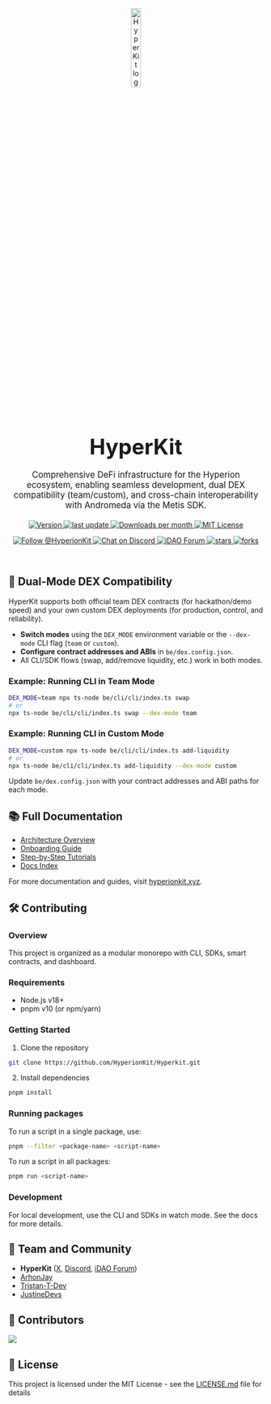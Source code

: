 <div align="center">
  <p>
    <a href="https://hyperionkit.xyz">
      <img src="https://github.com/HyperionKit/assets/raw/main/hyperkit-banner.png" width="20%" height="20%" alt="HyperKit logo vibes"/>
    </a>
  </p>

  <h1 style="font-size: 3em; margin-bottom: 20px;">
    HyperKit
  </h1>

  <p style="font-size: 1.2em; max-width: 600px; margin: 0 auto 20px;">
    Comprehensive DeFi infrastructure for the Hyperion ecosystem, enabling seamless development, dual DEX compatibility (team/custom), and cross-chain interoperability with Andromeda via the Metis SDK.
  </p>

<p>
  <a href="https://www.npmjs.com/package/hyperionkit" target="_blank" rel="noopener noreferrer">
    <img src="https://img.shields.io/npm/v/hyperionkit?style=flat-square&color=0052FF" alt="Version" />
  </a>
  <a href="https://github.com/HyperionKit/Hyperkit">
    <img src="https://img.shields.io/github/last-commit/HyperionKit/Hyperkit?color=0052FF&style=flat-square" alt="last update" />
  </a>
  <a href="https://www.npmjs.com/package/hyperionkit" target="_blank" rel="noopener noreferrer">
    <img src="https://img.shields.io/npm/dm/hyperionkit?style=flat-square&color=0052FF" alt="Downloads per month" />
  </a>
  <a href="https://github.com/HyperionKit/Hyperkit/blob/master/LICENSE.md" target="_blank" rel="noopener noreferrer">
    <img src="https://img.shields.io/npm/l/hyperionkit?style=flat-square&color=0052FF" alt="MIT License" />
  </a>
</p>

<p>
  <a href="https://x.com/HyperionKit">
    <img src="https://img.shields.io/twitter/follow/HyperionKit.svg?style=social" alt="Follow @HyperionKit" />
  </a>
  <a href="https://discord.gg/invite/hyperionkit">
      <img src="https://img.shields.io/badge/Chat%20on-Discord-5865F2?style=flat-square&logo=discord&logoColor=white" alt="Chat on Discord" />
  </a>
  <a href="https://forum.ceg.vote/invites/nHJVeCMHSP">
      <img src="https://img.shields.io/badge/iDAO%20Forum-FF6B6B?style=flat-square&logo=discourse&logoColor=white" alt="iDAO Forum" />
  </a>
  <a href="https://github.com/HyperionKit/Hyperkit/stargazers">
    <img src="https://img.shields.io/github/stars/HyperionKit/Hyperkit" alt="stars" />
  </a>
  <a href="https://github.com/HyperionKit/Hyperkit/network/members">
    <img src="https://img.shields.io/github/forks/HyperionKit/Hyperkit" alt="forks" />
  </a>
</p>
</div>

<br />

## 🚀 Dual-Mode DEX Compatibility

HyperKit supports both official team DEX contracts (for hackathon/demo speed) and your own custom DEX deployments (for production, control, and reliability).

- **Switch modes** using the `DEX_MODE` environment variable or the `--dex-mode` CLI flag (`team` or `custom`).
- **Configure contract addresses and ABIs** in `be/dex.config.json`.
- All CLI/SDK flows (swap, add/remove liquidity, etc.) work in both modes.

### Example: Running CLI in Team Mode
```bash
DEX_MODE=team npx ts-node be/cli/cli/index.ts swap
# or
npx ts-node be/cli/cli/index.ts swap --dex-mode team
```

### Example: Running CLI in Custom Mode
```bash
DEX_MODE=custom npx ts-node be/cli/cli/index.ts add-liquidity
# or
npx ts-node be/cli/cli/index.ts add-liquidity --dex-mode custom
```

Update `be/dex.config.json` with your contract addresses and ABI paths for each mode.

## 📚 Full Documentation

- [Architecture Overview](smc/docs/architecture.md)
- [Onboarding Guide](smc/docs/onboarding.md)
- [Step-by-Step Tutorials](smc/docs/tutorials.md)
- [Docs Index](smc/docs/README.md)

For more documentation and guides, visit [hyperionkit.xyz](https://hyperkitdev.vercel.app/).

## 🛠️ Contributing

### Overview

This project is organized as a modular monorepo with CLI, SDKs, smart contracts, and dashboard.

### Requirements

- Node.js v18+
- pnpm v10 (or npm/yarn)

### Getting Started

1. Clone the repository

```bash
git clone https://github.com/HyperionKit/Hyperkit.git
```

2. Install dependencies

```bash
pnpm install
```

### Running packages

To run a script in a single package, use:

```bash
pnpm --filter <package-name> <script-name>
```

To run a script in all packages:

```bash
pnpm run <script-name>
```

### Development

For local development, use the CLI and SDKs in watch mode. See the docs for more details.

## 🌁 Team and Community

- **HyperKit** ([X](https://x.com/HyperionKit), [Discord](https://discord.gg/invite/hyperionkit), [iDAO Forum](https://forum.ceg.vote/invites/nHJVeCMHSP))
- [ArhonJay](https://github.com/Tristan-T-Dev)
- [Tristan-T-Dev](https://github.com/ArhonJay)
- [JustineDevs](https://github.com/JustineDevs)

## 💫 Contributors

<a href="https://github.com/HyperionKit/Hyperkit/graphs/contributors">
  <img src="https://contrib.rocks/image?repo=HyperionKit/Hyperkit" />
</a>

## 🌊 License

This project is licensed under the MIT License - see the [LICENSE.md](./LICENSE.md) file for details
